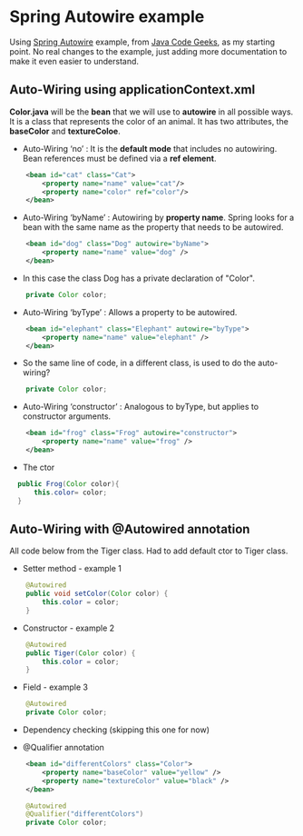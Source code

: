 # Spring Autowire example

Using [Spring Autowire](https://examples.javacodegeeks.com/enterprise-java/spring/beans-spring/spring-autowire-example/) example, from [Java Code Geeks](https://www.javacodegeeks.com/), as my starting point.  No real changes to the example, just adding more documentation to make it even easier to understand.

## Auto-Wiring using applicationContext.xml

**Color.java** will be the **bean** that we will use to **autowire** in all possible ways. It is a class that represents the color of an animal. It has two attributes, the **baseColor** and **textureColoe**.

* Auto-Wiring ‘no’ : It is the **default mode** that includes no autowiring. Bean references must be defined via a **ref element**.
````xml
    <bean id="cat" class="Cat">
        <property name="name" value="cat"/>
        <property name="color" ref="color"/>
    </bean>
````
* Auto-Wiring ‘byName’ : Autowiring by **property name**. Spring looks for a bean with the same name as the property that needs to be autowired. 
````xml
    <bean id="dog" class="Dog" autowire="byName">
        <property name="name" value="dog" />
    </bean>
````
  * In this case the class Dog has a private declaration of "Color".
````java
    private Color color;
````
* Auto-Wiring ‘byType’ : Allows a property to be autowired.
```xml
    <bean id="elephant" class="Elephant" autowire="byType">
        <property name="name" value="elephant" />
    </bean>
```
  * So the same line of code, in a different class, is used to do the auto-wiring?
````java
    private Color color;
````
* Auto-Wiring ‘constructor’ : Analogous to byType, but applies to constructor arguments. 
````xml
    <bean id="frog" class="Frog" autowire="constructor">
        <property name="name" value="frog" />
    </bean>
````
  * The ctor
  ````java
    public Frog(Color color){
        this.color= color;
    }
````
## Auto-Wiring with @Autowired annotation

All code below from the Tiger class.  Had to add default ctor to Tiger class.

* Setter method - example 1
````java
    @Autowired
    public void setColor(Color color) {
        this.color = color;
    }
````
* Constructor - example 2
````java
    @Autowired
    public Tiger(Color color) {
        this.color = color;
    }
````
* Field - example 3
````java
    @Autowired
    private Color color;
````
* Dependency checking (skipping this one for now)

* @Qualifier annotation 
  
````xml
    <bean id="differentColors" class="Color">
        <property name="baseColor" value="yellow" />
        <property name="textureColor" value="black" />
    </bean>
````
````java
    @Autowired
    @Qualifier("differentColors")
    private Color color;
````

